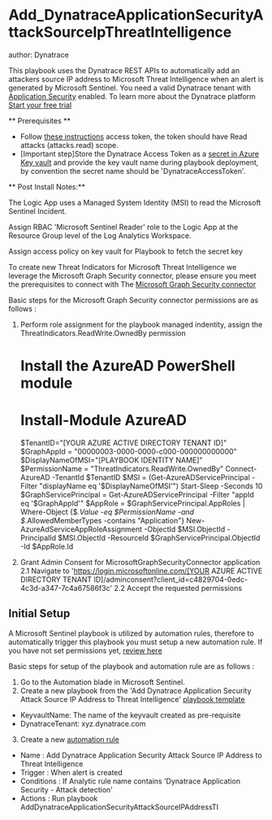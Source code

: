 # Add_DynatraceApplicationSecurityAttackSourceIpThreatIntelligence
author: Dynatrace

This playbook uses the Dynatrace REST APIs to automatically add an attackers source IP address to Microsoft Threat Intelligence when an alert is generated by Microsoft Sentinel. You need a valid Dynatrace tenant with [Application Security](https://www.dynatrace.com/platform/application-security/) enabled. To learn more about the Dynatrace platform [Start your free trial](https://www.dynatrace.com/trial)

** Prerequisites ** 
- Follow [these instructions](https://docs.dynatrace.com/docs/shortlink/token#create-api-tokenynatrace) access token, the token should have Read attacks (attacks.read) scope.
- [Important step]Store the Dynatrace Access Token as a [secret in Azure Key vault](https://learn.microsoft.com/en-us/azure/key-vault/secrets/quick-create-portal) and provide the key vault name during playbook deployment, by convention the secret name should be 'DynatraceAccessToken'.

** Post Install Notes:**

The Logic App uses a Managed System Identity (MSI) to read the Microsoft Sentinel Incident. 

Assign RBAC 'Microsoft Sentinel Reader' role to the Logic App at the Resource Group level of the Log Analytics Workspace.

Assign access policy on key vault for Playbook to fetch the secret key

To create new Threat Indicators for Microsoft Threat Intelligence we leverage the Microsoft Graph Security connector, please ensure you meet the prerequisites to connect with The [Microsoft Graph Security connector](https://learn.microsoft.com/en-us/connectors/microsoftgraphsecurity/#prerequisites-to-connect-with-the-microsoft-graph-security-connector)

Basic steps for the Microsoft Graph Security connector permissions are as follows :

1. Perform role assignment for the playbook managed indentity, assign the ThreatIndicators.ReadWrite.OwnedBy permission  

    # Install the AzureAD PowerShell module
    # Install-Module AzureAD
    $TenantID="[YOUR AZURE ACTIVE DIRECTORY TENANT ID]"
    $GraphAppId = "00000003-0000-0000-c000-000000000000"
    $DisplayNameOfMSI="[PLAYBOOK IDENTITY NAME]"
    $PermissionName = "ThreatIndicators.ReadWrite.OwnedBy"
    Connect-AzureAD -TenantId $TenantID
    $MSI = (Get-AzureADServicePrincipal -Filter "displayName eq '$DisplayNameOfMSI'")
    Start-Sleep -Seconds 10
    $GraphServicePrincipal = Get-AzureADServicePrincipal -Filter "appId eq '$GraphAppId'"
    $AppRole = $GraphServicePrincipal.AppRoles | Where-Object {$_.Value -eq $PermissionName -and $_.AllowedMemberTypes -contains "Application"}
    New-AzureAdServiceAppRoleAssignment -ObjectId $MSI.ObjectId -PrincipalId $MSI.ObjectId -ResourceId $GraphServicePrincipal.ObjectId -Id $AppRole.Id

2. Grant Admin Consent for MicrosoftGraphSecurityConnector application
2.1 Navigate to 'https://login.microsoftonline.com/[YOUR AZURE ACTIVE DIRECTORY TENANT ID]/adminconsent?client_id=c4829704-0edc-4c3d-a347-7c4a67586f3c'
2.2 Accept the requested permissions


## Initial Setup

A Microsoft Sentinel playbook is utilized by automation rules, therefore to automatically trigger this playbook you must setup a new automation rule. If you have not set permissions yet, [review here](https://docs.microsoft.com/azure/sentinel/automate-incident-handling-with-automation-rules#permissions-for-automation-rules-to-run-playbooks)

Basic steps for setup of the playbook and automation rule are as follows :

1. Go to the Automation blade in Microsoft Sentinel.
2. Create a new playbook from the 'Add Dynatrace Application Security Attack Source IP Address to Threat Intelligence' [playbook template](https://learn.microsoft.com/en-us/azure/sentinel/use-playbook-templates)
- KeyvaultName: The name of the keyvault created as pre-requisite
- DynatraceTenant: xyz.dynatrace.com
3. Create a new [automation rule](https://learn.microsoft.com/en-us/azure/sentinel/create-manage-use-automation-rules)
- Name : Add Dynatrace Application Security Attack Source IP Address to Threat Intelligence
- Trigger : When alert is created
- Conditions : If Analytic rule name contains 'Dynatrace Application Security - Attack detection'
- Actions : Run playbook AddDynatraceApplicationSecurityAttackSourceIPAddressTI

